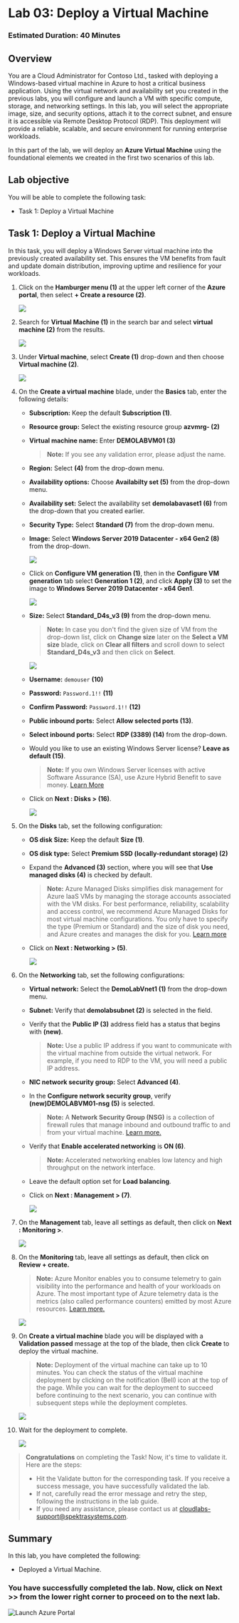 ﻿# Lab 03: Deploy a Virtual Machine

### Estimated Duration: 40 Minutes

## Overview

You are a Cloud Administrator for Contoso Ltd., tasked with deploying a Windows-based virtual machine in Azure to host a critical business application. Using the virtual network and availability set you created in the previous labs, you will configure and launch a VM with specific compute, storage, and networking settings. In this lab, you will select the appropriate image, size, and security options, attach it to the correct subnet, and ensure it is accessible via Remote Desktop Protocol (RDP). This deployment will provide a reliable, scalable, and secure environment for running enterprise workloads.
 
In this part of the lab, we will deploy an **Azure Virtual Machine** using the foundational elements we created in the first two scenarios of this lab.

## Lab objective

You will be able to complete the following task:

- Task 1: Deploy a Virtual Machine

## Task 1: Deploy a Virtual Machine

In this task, you will deploy a Windows Server virtual machine into the previously created availability set. This ensures the VM benefits from fault and update domain distribution, improving uptime and resilience for your workloads.

1. Click on the **Hamburger menu (1)** at the upper left corner of the **Azure portal**, then select **+ Create a resource (2)**.

    ![](../instructions/images/Lab1-00.png)
     
1. Search for **Virtual Machine (1)** in the search bar and select  **virtual machine (2)** from the results.

      ![](../instructions/images/Lab2-00.png)

1. Under **Virtual machine**, select **Create (1)** drop-down and then choose **Virtual machine (2)**.

      ![](../instructions/images/lab2-image2.png)
   
1. On the **Create a virtual machine** blade, under the **Basics** tab, enter the following details:
  
    - **Subscription:** Keep the default **Subscription (1)**.
 
    - **Resource group:** Select the existing resource group **azvmrg-<inject key="Deployment ID" enableCopy="false"/> (2)**
    
    - **Virtual machine name:** Enter **DEMOLABVM01 (3)**

        > **Note:** If you see any validation error, please adjust the name.
     
    - **Region:** Select **<inject key="Region" enableCopy="false"/>** **(4)** from the  drop-down menu.
 
    - **Availability options:** Choose **Availabilty set (5)** from the  drop-down menu.

    - **Availability set:** Select the availability set **demolabavaset1 (6)** from the drop-down that you created earlier.
     
    -  **Security Type:** Select **Standard (7)** from the  drop-down menu.

    - **Image:** Select **Windows Server 2019 Datacenter - x64 Gen2 (8)** from the drop-down.

       ![](./images/avmg4.png)

    - Click on **Configure VM generation (1)**, then in the **Configure VM generation** tab select **Generation 1 (2)**, and click **Apply (3)** to set the image to **Windows Server 2019 Datacenter - x64 Gen1**.
   
      ![](./images/avmg5.png)

    - **Size:** Select **Standard_D4s_v3 (9)** from the drop-down menu. 
          
        >**Note:** In case you don't find the given size of VM from the drop-down list, click on **Change size** later on the **Select a VM size** blade, click on **Clear all filters** and scroll down to select **Standard_D4s_v3** and then click on  **Select**.

        ![](images/avm9.png)     

    - **Username:** `demouser` **(10)**

    - **Password:** `Password.1!!` **(11)**

    - **Confirm Password:** `Password.1!!` **(12)**

    - **Public inbound ports:** Select **Allow selected ports (13)**.

    - **Select inbound ports:** Select **RDP (3389) (14)** from the drop-down.

    - Would you like to use an existing Windows Server license? **Leave as default (15)**.

        > **Note:** If you own Windows Server licenses with active Software Assurance (SA), use Azure Hybrid Benefit to save money. [Learn More](https://azure.microsoft.com/en-us/pricing/hybrid-use-benefit/#services)
  
    - Click on **Next : Disks > (16)**.
  
       ![](images/avm10.png)

1. On the **Disks** tab, set the following configuration:

   - **OS disk Size:** Keep the default **Size (1)**.

   - **OS disk type:** Select **Premium SSD (locally-redundant storage) (2)**

   - Expand the **Advanced (3)** section, where you will see that **Use managed disks (4)** is checked by default.

     > **Note:** Azure Managed Disks simplifies disk management for Azure IaaS VMs by managing the storage accounts associated with the VM disks. For best performance, reliability, scalability and access control, we recommend Azure Managed Disks for most virtual machine configurations. You only have to specify the type (Premium or Standard) and the size of disk you need, and Azure creates and manages the disk for you. [Learn more](https://docs.microsoft.com/en-us/azure/storage/storage-managed-disks-overview)
 
    -  Click on **Next : Networking > (5)**. 

       ![](./images2/lab3-5.png)
     
1. On the **Networking** tab, set the following configurations:

    - **Virtual network:** Select the **DemoLabVnet1 (1)** from the drop-down menu.

    - **Subnet:** Verify that **demolabsubnet (2)** is selected in the  field.

    - Verify that the **Public IP (3)** address field has a status that begins with **(new)**.

       > **Note:** Use a public IP address if you want to communicate with the virtual machine from outside the virtual network. For example, if you need to RDP to the VM, you will need a public IP address. 

   - **NIC network security group:** Select **Advanced (4)**. 

   - In the **Configure network security group**, verify **(new)DEMOLABVM01-nsg (5)** is selected.

       > **Note:** A **Network Security Group (NSG)** is a collection of firewall rules that manage inbound and outbound traffic to and from your virtual machine. [Learn more.](https://docs.microsoft.com/en-us/azure/virtual-network/virtual-networks-nsg)

   -  Verify that **Enable accelerated networking** is **ON (6)**.

       > **Note:** Accelerated networking enables low latency and high throughput on the network interface.
    
   - Leave the default option set for **Load balancing**.

   - Click on **Next : Management > (7)**. 

       ![](./images/Lab2-02.png)
       
1. On the **Management** tab, leave all settings as default, then click on **Next : Monitoring >**.

      ![](./images/Lab2-03.png)

1. On the **Monitoring** tab, leave all settings as default, then click on **Review + create.**

    > **Note:** Azure Monitor enables you to consume telemetry to gain visibility into the performance and health of your workloads on Azure. The most important type of Azure telemetry data is the metrics (also called performance counters) emitted by most Azure resources. [Learn more.](https://docs.microsoft.com/en-us/azure/monitoring-and-diagnostics/monitoring-overview-metrics)

      ![](./images/Lab2-04.png)

1. On **Create a virtual machine** blade you will be displayed with a **Validation passed** message at the top of the blade, then click **Create** to deploy the virtual machine. 

    > **Note:** Deployment of the virtual machine can take up to 10 minutes. You can check the status of the virtual machine deployment by clicking on the notification (Bell) icon at the top of the page. While you can wait for the deployment to succeed before continuing to the next scenario, you can continue with subsequent steps while the deployment completes.

    ![](images/Lab2-05.png)

1. Wait for the deployment to complete.

    ![](images2/lab3-10.png)

>**Congratulations** on completing the Task! Now, it's time to validate it. Here are the steps:
> - Hit the Validate button for the corresponding task. If you receive a success message, you have successfully validated the lab. 
> - If not, carefully read the error message and retry the step, following the instructions in the lab guide.
> - If you need any assistance, please contact us at cloudlabs-support@spektrasystems.com.   

<validation step="9167bbff-7946-48a6-bef5-3c037f89f2e9" />

## Summary

In this lab, you have completed the following:

- Deployed a Virtual Machine.

### You have successfully completed the lab. Now, click on **Next >>** from the lower right corner to proceed on to the next lab.

![Launch Azure Portal](../instructions/images2/next.png)
